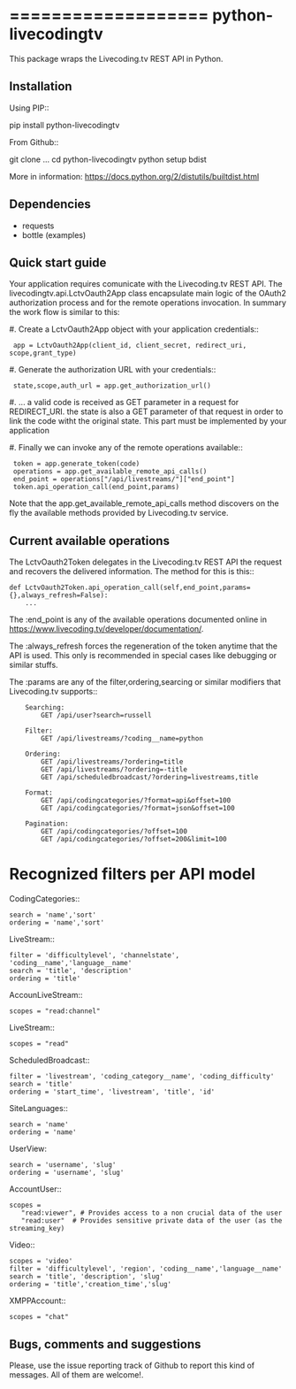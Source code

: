 ===================
python-livecodingtv
===================

This package wraps the Livecoding.tv REST API in Python.

Installation
------------

Using PIP::

  pip install python-livecodingtv

From Github::

  git clone ...
  cd python-livecodingtv
  python setup bdist 

More in information: https://docs.python.org/2/distutils/builtdist.html


Dependencies
------------

- requests
- bottle (examples)


Quick start guide
-----------------

Your application requires comunicate with the Livecoding.tv REST API. The 
livecodingtv.api.LctvOauth2App class encapsulate main logic of the OAuth2
authorization process and for the remote operations invocation. In summary 
the work flow is similar to this:

#. Create a LctvOauth2App object with your application credentials::

     app = LctvOauth2App(client_id, client_secret, redirect_uri, scope,grant_type)

#. Generate the authorization URL with your credentials::

     state,scope,auth_url = app.get_authorization_url()

#. ... a valid code is received as GET parameter in a request for
   REDIRECT_URI. the state is also a GET parameter of that request in order
   to link the code witht the original state. This part must be implemented
   by your application

#. Finally we can invoke any of the remote operations available::

     token = app.generate_token(code)
     operations = app.get_available_remote_api_calls()
     end_point = operations["/api/livestreams/"]["end_point"]
     token.api_operation_call(end_point,params)

Note that the app.get_available_remote_api_calls method discovers on the fly
the available methods provided by Livecoding.tv service.


Current available operations
----------------------------

The LctvOauth2Token delegates in the Livecoding.tv REST API the request and 
recovers the delivered information. The method for this is this::
    
    def LctvOauth2Token.api_operation_call(self,end_point,params={},always_refresh=False):
        ...

The :end_point is any of the available operations documented online
in https://www.livecoding.tv/developer/documentation/.

The :always_refresh forces the regeneration of the token anytime
that the API is used. This only is recommended in special cases
like debugging or similar stuffs.

The :params are any of the filter,ordering,searcing or similar
modifiers that Livecoding.tv supports::

        Searching:
            GET /api/user?search=russell

        Filter:
            GET /api/livestreams/?coding__name=python

        Ordering:
            GET /api/livestreams/?ordering=title
            GET /api/livestreams/?ordering=-title
            GET /api/scheduledbroadcast/?ordering=livestreams,title

        Format:
            GET /api/codingcategories/?format=api&offset=100
            GET /api/codingcategories/?format=json&offset=100

        Pagination:
            GET /api/codingcategories/?offset=100
            GET /api/codingcategories/?offset=200&limit=100


Recognized filters per API model
================================

CodingCategories::

    search = 'name','sort'
    ordering = 'name','sort'


LiveStream::

    filter = 'difficultylevel', 'channelstate', 'coding__name','language__name'
    search = 'title', 'description'
    ordering = 'title'


AccounLiveStream::

    scopes = "read:channel"
        

LiveStream::

    scopes = "read"


ScheduledBroadcast::

    filter = 'livestream', 'coding_category__name', 'coding_difficulty'
    search = 'title'
    ordering = 'start_time', 'livestream', 'title', 'id'


SiteLanguages::

    search = 'name'
    ordering = 'name'


UserView:

    search = 'username', 'slug'
    ordering = 'username', 'slug'


AccountUser::

    scopes =
       "read:viewer", # Provides access to a non crucial data of the user
       "read:user"  # Provides sensitive private data of the user (as the streaming_key)
    
    
Video::

    scopes = 'video'
    filter = 'difficultylevel', 'region', 'coding__name','language__name'
    search = 'title', 'description', 'slug'
    ordering = 'title','creation_time','slug'


XMPPAccount::

    scopes = "chat"



Bugs, comments and suggestions
------------------------------

Please, use the issue reporting track of Github to report this kind of
messages. All of them are welcome!.



